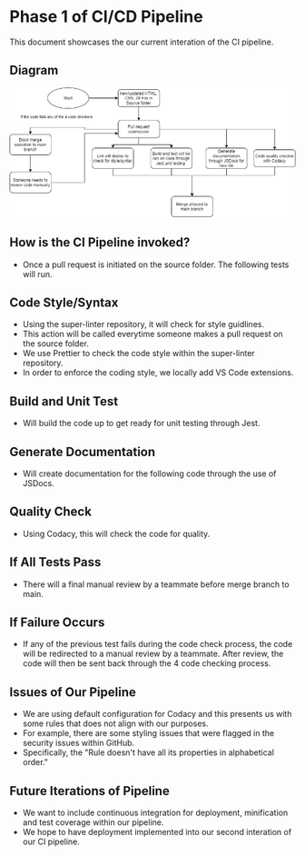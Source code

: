 # Phase 1 of CI/CD Pipeline

This document showcases the our current interation of the CI pipeline. 

## Diagram 
![CI Pipeline](phase1.drawio.png)

## How is the CI Pipeline invoked?
- Once a pull request is initiated on the source folder. The following tests will run. 
   
## Code Style/Syntax
- Using the super-linter repository, it will check for style guidlines.
- This action will be called everytime someone makes a pull request on the source folder.
- We use Prettier to check the code style within the super-linter repository. 
- In order to enforce the coding style, we locally add VS Code extensions. 

## Build and Unit Test
- Will build the code up to get ready for unit testing through Jest.
  
## Generate Documentation
- Will create documentation for the following code through the use of JSDocs.
  
## Quality Check
- Using Codacy, this will check the code for quality. 

## If All Tests Pass
- There will a final manual review by a teammate before merge branch to main. 
  
## If Failure Occurs
- If any of the previous test fails during the code check process, the code will be redirected to a manual review by a teammate. After review, the code will then be sent back through the 4 code checking process. 

## Issues of Our Pipeline
- We are using default configuration for Codacy and this presents us with some rules that does not align with our purposes. 
- For example, there are some styling issues that were flagged in the security issues within GitHub. 
- Specifically, the "Rule doesn't have all its properties in alphabetical order." 

## Future Iterations of Pipeline
- We want to include continuous integration for deployment, minification and test coverage within our pipeline. 
- We hope to have deployment implemented into our second interation of our CI pipeline. 
  